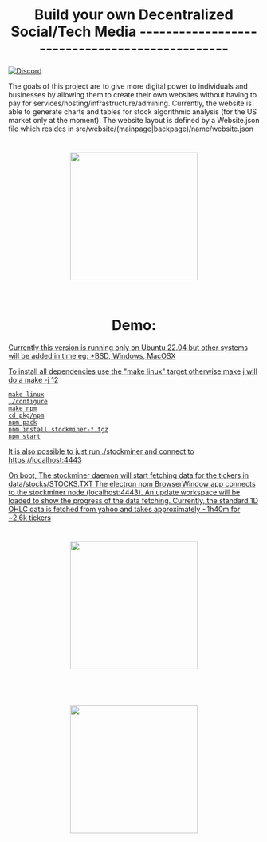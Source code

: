 <h1 align="center">
Build your own Decentralized Social/Tech Media
-----------------------------------------------
</h1>

[![Discord](https://badgen.net/badge/icon/discord?icon=discord&label)](https://discord.gg/pfHADMGz)

The goals of this project are to give more digital power to individuals and businesses by allowing
them to create their own websites without having to pay for services/hosting/infrastructure/admining.
Currently, the website is able to generate charts and tables for stock algorithmic analysis
(for the US market only at the moment). The website layout is defined by a Website.json file
which resides in src/website/(mainpage|backpage)/name/website.json

<!-- mainpage -->
<h1 align="center">
	<img src="https://i.imgur.com/YOqdQUX.png"" width="256"/>
	<br/>
	<br/>
</h1>

<h1 align="center">
	Demo: <a href="https://www.stockminer.org"/>
</h1>

Currently this version is running only on Ubuntu 22.04 but other systems will be added
in time eg: *BSD, Windows, MacOSX

To install all dependencies use the "make linux" target otherwise make j will do a make -j 12

```
make linux
./configure
make npm
cd pkg/npm
npm pack
npm install stockminer-*.tgz
npm start
```

It is also possible to just run ./stockminer and connect to https://localhost:4443

On boot, The stockminer daemon will start fetching data for the tickers in data/stocks/STOCKS.TXT
The electron npm BrowserWindow app connects to the stockminer node (localhost:4443).
An update workspace will be loaded to show the progress of the data fetching.
Currently, the standard 1D OHLC data is fetched from yahoo and takes approximately ~1h40m for ~2.6k tickers

<h1 align="center">
	<img src="https://i.imgur.com/ygdjD3Q.png" width="256"/>
	<br/>
	<br/>
</h1>

<!-- profile -->
<h1 align="center">
	<img src="https://i.imgur.com/NtB6aIj.png" width="256"/>
	<br/>
	<br/>
</h1>
